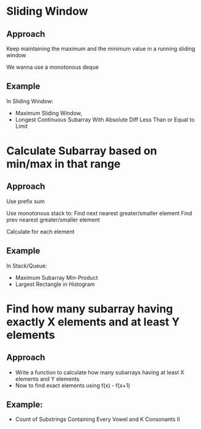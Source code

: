# Sliding Window

## Approach

Keep maintaining the maximum and the minimum value in a running sliding window

We wanna use a monotonous deque

## Example 
In Sliding Window:
- Maximum Sliding Window, 
- Longest Continuous Subarray With Absolute Diff Less Than or Equal to Limit

# Calculate Subarray based on min/max in that range

## Approach
Use prefix sum

Use monotonous stack to:
Find next nearest greater/smaller element
Find prev nearest greater/smaller element

Calculate for each element

## Example
In Stack/Queue:
- Maximum Subarray Min-Product
- Largest Rectangle in Histogram

# Find how many subarray having exactly X elements and at least Y elements

## Approach
- Write a function to calculate how many subarrays having at least X elements and Y elements
- Now to find exact elements using f(x) - f(x+1)

## Example:
- Count of Substrings Containing Every Vowel and K Consonants II
